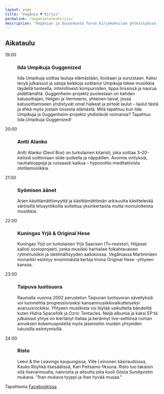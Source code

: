 ```yaml
---
layout: page
title: "Vegånia ♥ Kirjis"
permalink: /veganialoveskirjis/
description: "Vegånian ja Osuuskunta Turun Kirjakahvilan yhteistyössä järjestämiä keikkoja perjantaina 4.8. Brinkkalan pihalla."
---
```


## Aikataulu

<dl class="row">
  <dt class="col-sm-1">
  <time datetime="2017-08-04T19:00+02:00">19:00</time>
</dt>
  <dd class="col-sm-11">
  <h3>Iida Umpikuja Guggenized</h3>
  <p>Iida Umpikuja soittaa lauluja elämästään, iloistaan ja suruistaan. Kaksi levyä julkaissut ja satoja keikkoja soittanut Umpikuja tekee musiikkia täydellä tunteella, inhimillisesti kompuroiden, tippa linssissä ja naurua pidättämättä. Guggenheim-projektz puolestaan on kahden katusoittajan, Helgen ja Vermeerin, yhteinen taival, jossa katusoittamiseen yhdistyvät omat haikeat ja pirteät laulut – laulut tästä ja ehkä myös jostain toisesta elämästä. Mitä tapahtuu kun Iida Umpikuja ja Guggenheim-projektz yhdistävät voimansa? Tapahtuu Iida Umpikuja Guggenized!</p>
</dd>
  <dt class="col-sm-1">
  <time datetime="2017-08-04t20:00+02:00">20:00</time>
</dt>
  <dd class="col-sm-11">
  <h3>Antti Alanko</h3>
  <p>Antti Alanko (Devil Box) on turkulainen kitaristi, joka soittaa 3–20-kielisiä soittimiaan slide-putkella ja näppäillen. Avoimia virityksiä, nauhalooppeja ja runsaasti kaikua – hypnoottis-meditatiivista olotilamusiikkia.</p>
</dd>
  <dt class="col-sm-1">
  <time datetime="2017-08-04T21:00+02:00">21:00</time>
</dt>
  <dd class="col-sm-11">
  <h3>Syömisen äänet</h3>
  <p>Arjen käsittämättömyyttä ja käsittämättömän arkisuutta käsittelevää säröisillä lelusyntikoilla soitettua yksinkertaista mutta moniulotteista musiikkia.</p>
</dd>
  <dt class="col-sm-1">
  <time datetime="2017-08-04T22:00+02:00">22:00</time>
</dt>
  <dd class="col-sm-11">
  <h3>Kuningas Yrjö &amp; Original Hese</h3>
  <p>Kuningas Yrjö on turkulaisen Yrjö Saarisen (Tv-resistori, Hiljaiset kallot) sooloprojekti, jonka musiikki harhailee folkahtavaisen rytmimusiikin  ja iskelmällisyyden aallokoissa. Vegåniassa Martinmäen monarkki esiintyy ensimmäistä kertaa triona Original Hese -yhtyeen kanssa.</p>
</dd>
  <dt class="col-sm-1">
  <time datetime="2017-08-04T23:00+02:00">23:00</time>
</dt>
  <dd class="col-sm-11">
  <h3>Taipuva luotisuora</h3>
  <p>Raumalla vuonna 2002 perustetun Taipuvan luotisuoran sävellyksiä voi luonnehtia progressiiviseksi kansanmusiikkivaikutteiseksi avaruusrockiksi. Yhtyeen musiikista voi löytää vaikutteita bändeiltä kuten Hidria Spacefolk ja Ozric Tentacles. Neljä albumia ja kaksi EP:tä julkaissut yhtye on kiertänyt Italiaa ja kerännyt live-settiinsä roiman annoksen kokemuspisteitä myös jäsenistön muiden yhtyeiden lukuisilla esiintymisillä.</p>
</dd>
  <dt class="col-sm-1">
  <time datetime="2017-08-04T24:00+02:00">24:00</time>
</dt>
  <dd class="col-sm-11">
  <h3>Risto</h3>
  <p>Leevi & the Leavings kaupungissa, Ville Leinonen käsiraudoissa, Kauko Röyhkä itsesäälissä, Kari Peitsamo fiksuna. Risto tuo takaisin sitä itsevarmuutta, naiiviutta ja aitoutta joka kuoli Gösta Sundqvistin mukana. "Ihan mukava tyyppi ja ihan hyvää musaa."</p>
</dd>
</dl>

Tapahtuma [Facebookissa](https://www.facebook.com/events/749815018539362/)
